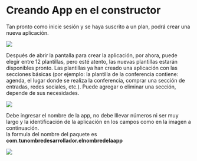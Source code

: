 # Creando App en el constructor

Tan pronto como inicie sesión y se haya suscrito a un plan, podrá crear una nueva aplicación.

![](../.gitbook/assets/create_app.png)

Después de abrir la pantalla para crear la aplicación, por ahora, puede elegir entre 12 plantillas, pero esté atento, las nuevas plantillas estarán disponibles pronto. Las plantillas ya han creado una aplicación con las secciones básicas \(por ejemplo: la plantilla de la conferencia contiene: agenda, el lugar donde se realiza la conferencia, comprar una sección de entradas, redes sociales, etc.\). Puede agregar o eliminar una sección, depende de sus necesidades.

![](../.gitbook/assets/screenshot-at-oct-24-13-39-04.png)

Debe ingresar el nombre de la app, no debe lllevar números ni ser muy largo  y la identificación de la aplicación en los campos como en la imagen a continuación.  
la formula del nombre del paquete es **com.tunombredesarrollador.elnombredelaapp**

![](../.gitbook/assets/screenshot-at-oct-24-13-39-26.png)


